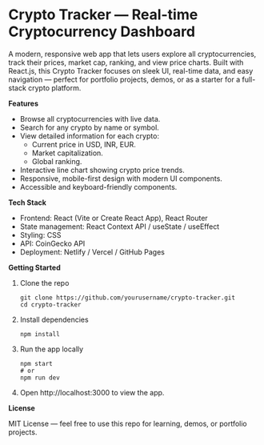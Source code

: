 # Crypto Tracker — Real-time Cryptocurrency Dashboard

A modern, responsive web app that lets users explore all cryptocurrencies, track their prices, market cap, ranking, and view price charts. Built with React.js, this Crypto Tracker focuses on sleek UI, real-time data, and easy navigation — perfect for portfolio projects, demos, or as a starter for a full-stack crypto platform.

**Features**

- Browse all cryptocurrencies with live data.
- Search for any crypto by name or symbol.
- View detailed information for each crypto:
  - Current price in USD, INR, EUR.
  - Market capitalization.
  - Global ranking.
- Interactive line chart showing crypto price trends.
- Responsive, mobile-first design with modern UI components.
- Accessible and keyboard-friendly components.

**Tech Stack**

- Frontend: React (Vite or Create React App), React Router
- State management: React Context API / useState / useEffect
- Styling: CSS
- API: CoinGecko API 
- Deployment: Netlify / Vercel / GitHub Pages

**Getting Started**
1. Clone the repo
   ```
   git clone https://github.com/yourusername/crypto-tracker.git
   cd crypto-tracker
   ```
2. Install dependencies
   ```
   npm install
   ```
3. Run the app locally
   ```
   npm start
   # or
   npm run dev
   ```
4. Open http://localhost:3000 to view the app.

**License**

MIT License — feel free to use this repo for learning, demos, or portfolio projects.
